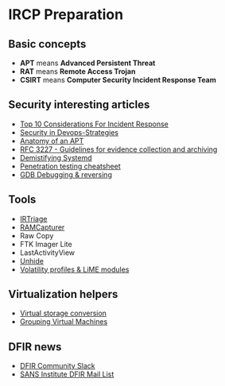 # IRCP Preparation
## Basic concepts
* **APT** means **Advanced Persistent Threat**
* **RAT** means **Remote Access Trojan**
* **CSIRT** means **Computer Security Incident Response Team**
## Security interesting articles
* [Top 10 Considerations For Incident Response](https://www.owasp.org/images/b/bd/IR_Top_10_Considerations_-_Slides-v2.pdf)
* [Security in Devops-Strategies](https://docs.google.com/presentation/d/1M4cx_zVFN7WCKybV2c7c8L0QG9gP5z78JAIELRhkVkg/edit#slide=id.p)
* [Anatomy of an APT](https://www.youtube.com/watch?v=SZCE677ijMU&feature=youtu.be)
* [RFC 3227 - Guidelines for evidence collection and archiving](http://www.faqs.org/rfcs/rfc3227.html)
* [Demistifying Systemd](https://people.redhat.com/mskinner/rhug/q1.2014/Demystifying_Systemd.pdf)
* [Penetration testing cheatsheet](https://techincidents.com/important-penetration-testing-cheat-sheet/)
* [GDB Debugging & reversing](http://www.brendangregg.com/blog/2016-08-09/gdb-example-ncurses.html)
## Tools
* [IRTriage](https://github.com/AJMartel/IRTriage)
* [RAMCapturer](https://belkasoft.com/ram-capturer)
* Raw Copy
* FTK Imager Lite
* LastActivityView
* [Unhide](https://sourceforge.net/projects/unhide/?source=typ_redirect)
* [Volatility profiles & LiME modules](https://bitbucket.org/securizame/volatility-profiles-and-lime-modules)
## Virtualization helpers
* [Virtual storage conversion](https://www.dedoimedo.com/computers/virtualbox-convert.html)
* [Grouping Virtual Machines](http://www.sysprobs.com/how-to-create-manage-vm-groups-in-virtualbox-virtual-machines)
## DFIR news
* [DFIR Community Slack](https://dfircommunity.slack.com/)
* [SANS Institute DFIR Mail List](https://lists.sans.org/mailman/listinfo/dfir)
